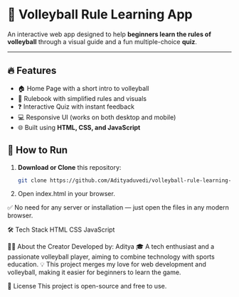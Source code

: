 # 🏐 Volleyball Rule Learning App

An interactive web app designed to help **beginners learn the rules of volleyball** through a visual guide and a fun multiple-choice **quiz**.

---

## 🔥 Features
- 🏠 Home Page with a short intro to volleyball  
- 📖 Rulebook with simplified rules and visuals  
- ❓ Interactive Quiz with instant feedback  
- 💻 Responsive UI (works on both desktop and mobile)  
- 🌐 Built using **HTML, CSS, and JavaScript**

## 🚀 How to Run
1. **Download or Clone** this repository:
   ```bash
   git clone https://github.com/Adityaduvedi/volleyball-rule-learning-app.git

2.  Open index.html in your browser.

✅ No need for any server or installation — just open the files in any modern browser.

🛠 Tech Stack
HTML
CSS
JavaScript

🙋‍♂️ About the Creator
Developed by: Aditya
🎓 A tech enthusiast and a passionate volleyball player, aiming to combine technology with sports education.
💡 This project merges my love for web development and volleyball, making it easier for beginners to learn the game.

📄 License
This project is open-source and free to use.






